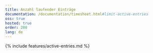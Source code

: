```yaml
---
title: Anzahl laufender Einträge
documentation: /documentation/timesheet.html#limit-active-entries
oss: true
hosted: true
order: 200
lang: de
---
```


{% include features/active-entries.md %}
